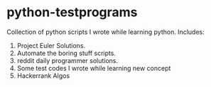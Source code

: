 # python-testprograms
Collection of python scripts I wrote while learning python.
Includes:
1) Project Euler Solutions.
2) Automate the boring stuff scripts.
3) reddit daily programmer solutions.
4) Some test codes I wrote while learning new concept
5) Hackerrank Algos